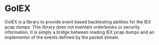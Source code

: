 # GoIEX

GoIEX is a library to provide event based backtesting abilities for the IEX
pcap dumps. This library does not maintain orderbooks or security information.
It is simply a bridge between reading IEX pcap dumps and an implementor of the 
events defined by the packet stream.
